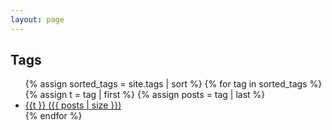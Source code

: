 ```yaml
---
layout: page
---
```


<h2>Tags</h2>
<ul>
  {% assign sorted_tags = site.tags | sort %}
  {% for tag in sorted_tags %}
    {% assign t = tag | first %}
    {% assign posts = tag | last %}
    <li>
      <a href="/tag/{{ t }}">
        {{t }}
        <span>({{ posts | size }})</span>
      </a>
    </li>
  {% endfor %}
</ul>

<!--{% include comments.html %}-->

